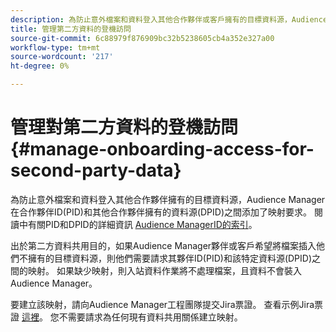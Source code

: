 ```yaml
---
description: 為防止意外檔案和資料登入其他合作夥伴或客戶擁有的目標資料源，Audience Manager在合作夥伴ID(PID)和其他合作夥伴擁有的資料源之間添加了映射要求。
title: 管理第二方資料的登機訪問
source-git-commit: 6c88979f876909bc32b5238605cb4a352e327a00
workflow-type: tm+mt
source-wordcount: '217'
ht-degree: 0%

---
```


# 管理對第二方資料的登機訪問 {#manage-onboarding-access-for-second-party-data}

為防止意外檔案和資料登入其他合作夥伴擁有的目標資料源，Audience Manager在合作夥伴ID(PID)和其他合作夥伴擁有的資料源(DPID)之間添加了映射要求。 閱讀中有關PID和DPID的詳細資訊 [Audience ManagerID的索引](https://experienceleague.adobe.com/docs/audience-manager/user-guide/reference/ids-in-aam.html)。

出於第二方資料共用目的，如果Audience Manager夥伴或客戶希望將檔案插入他們不擁有的目標資料源，則他們需要請求其夥伴ID(PID)和該特定資料源(DPID)之間的映射。 如果缺少映射，則入站資料作業將不處理檔案，且資料不會裝入Audience Manager。

要建立該映射，請向Audience Manager工程團隊提交Jira票證。 查看示例Jira票證 [這裡](https://jira.corp.adobe.com/browse/AAM-60353)。 您不需要請求為任何現有資料共用關係建立映射。

